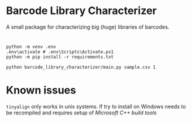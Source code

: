 # Barcode Library Characterizer

A small package for characterizing big (huge) libraries of barcodes.


#

```
python -m venv .env
.env\activate # .env\Scripts\Activate.ps1
python -m pip install -r requirements.txt

python barcode_library_characterizer/main.py sample.csv 1
```

# Known issues

`tinyalign` only works in unix systems. If try to install on Windows needs to be recompiled and requires setup
of *Microsoft C++ build tools*